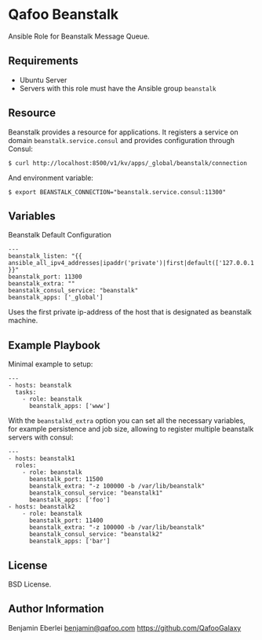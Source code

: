 Qafoo Beanstalk
===============

Ansible Role for Beanstalk Message Queue.

Requirements
------------

- Ubuntu Server
- Servers with this role must have the Ansible group `beanstalk`

Resource
--------

Beanstalk provides a resource for applications. It registers
a service on domain `beanstalk.service.consul` and provides
configuration through Consul:

    $ curl http://localhost:8500/v1/kv/apps/_global/beanstalk/connection

And environment variable:

    $ export BEANSTALK_CONNECTION="beanstalk.service.consul:11300"

Variables
---------

Beanstalk Default Configuration

    ---
    beanstalk_listen: "{{ ansible_all_ipv4_addresses|ipaddr('private')|first|default(['127.0.0.1']) }}"
    beanstalk_port: 11300
    beanstalk_extra: ""
    beanstalk_consul_service: "beanstalk"
    beanstalk_apps: ['_global']

Uses the first private ip-address of the host that is designated as beanstalk machine.

Example Playbook
----------------

Minimal example to setup:

    ---
    - hosts: beanstalk
      tasks:
        - role: beanstalk
          beanstalk_apps: ['www']

With the `beanstalkd_extra` option you can set all the necessary variables, for
example persistence and job size, allowing to register multiple beanstalk
servers with consul:

    ---
    - hosts: beanstalk1
      roles:
        - role: beanstalk
          beanstalk_port: 11500
          beanstalk_extra: "-z 100000 -b /var/lib/beanstalk"
          beanstalk_consul_service: "beanstalk1"
          beanstalk_apps: ['foo']
    - hosts: beanstalk2
        - role: beanstalk
          beanstalk_port: 11400
          beanstalk_extra: "-z 100000 -b /var/lib/beanstalk"
          beanstalk_consul_service: "beanstalk2"
          beanstalk_apps: ['bar']

License
-------

BSD License.

Author Information
------------------

Benjamin Eberlei <benjamin@qafoo.com>
https://github.com/QafooGalaxy
